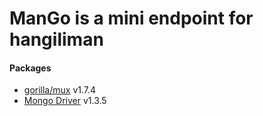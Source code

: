 # ManGo is a mini endpoint for hangiliman

#### Packages
- [gorilla/mux](github.com/gorilla/mux) v1.7.4
- [Mongo Driver](go.mongodb.org/mongo-driver) v1.3.5 
